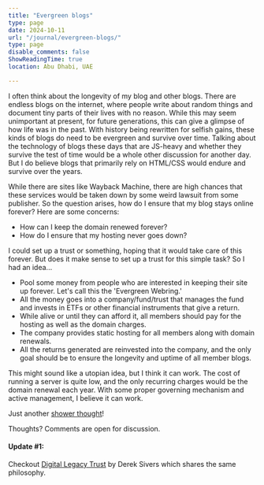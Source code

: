 ```yaml
---
title: "Evergreen blogs"
type: page
date: 2024-10-11
url: "/journal/evergreen-blogs/"
type: page
disable_comments: false
ShowReadingTime: true
location: Abu Dhabi, UAE

---
```


I often think about the longevity of my blog and other blogs. There are endless blogs on the internet, where people write about random things and document tiny parts of their lives with no reason. While this may seem unimportant at present, for future generations, this can give a glimpse of how life was in the past. With history being rewritten for selfish gains, these kinds of blogs do need to be evergreen and survive over time. Talking about the technology of blogs these days that are JS-heavy and whether they survive the test of time would be a whole other discussion for another day. But I do believe blogs that primarily rely on HTML/CSS would endure and survive over the years.



While there are sites like Wayback Machine, there are high chances that these services would be taken down by some weird lawsuit from some publisher. So the question arises, how do I ensure that my blog stays online forever? Here are some concerns:

- How can I keep the domain renewed forever?
- How do I ensure that my hosting never goes down?

I could set up a trust or something, hoping that it would take care of this forever. But does it make sense to set up a trust for this simple task? So I had an idea...

- Pool some money from people who are interested in keeping their site up forever. Let's call this the 'Evergreen Webring.'
- All the money goes into a company/fund/trust that manages the fund and invests in ETFs or other financial instruments that give a return.
- While alive or until they can afford it, all members should pay for the hosting as well as the domain charges.
- The company provides static hosting for all members along with domain renewals.
- All the returns generated are reinvested into the company, and the only goal should be to ensure the longevity and uptime of all member blogs.

This might sound like a utopian idea, but I think it can work. The cost of running a server is quite low, and the only recurring charges would be the domain renewal each year. With some proper governing mechanism and active management, I believe it can work.

Just another [shower thought](https://www.reddit.com/r/Showerthoughts/)!

Thoughts? Comments are open for discussion.


#### Update #1:
Checkout [Digital Legacy Trust](https://legacytrust.nz/) by Derek Sivers which shares the same philosophy.
